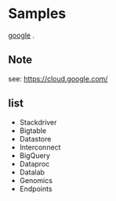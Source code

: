 # Samples

[google](https://www.google.com/) .

## Note

see: https://cloud.google.com/


## list

* Stackdriver
* Bigtable
* Datastore
* Interconnect
* BigQuery
* Dataproc
* Datalab
* Genomics
* Endpoints
